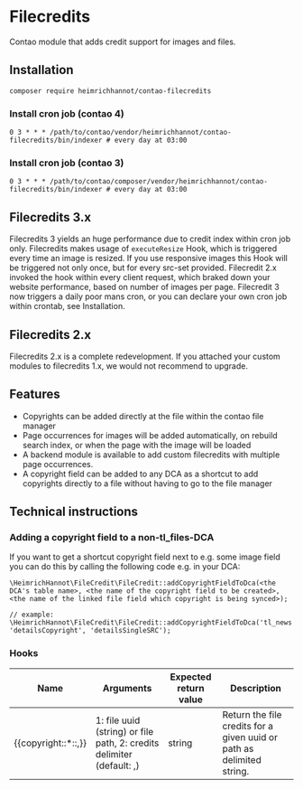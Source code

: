 # Filecredits

Contao module that adds credit support for images and files.

## Installation

```
composer require heimrichhannot/contao-filecredits
```

### Install cron job (contao 4)
```
0 3 * * * /path/to/contao/vendor/heimrichhannot/contao-filecredits/bin/indexer # every day at 03:00 
```

### Install cron job (contao 3)
```
0 3 * * * /path/to/contao/composer/vendor/heimrichhannot/contao-filecredits/bin/indexer # every day at 03:00 
```

## Filecredits 3.x

Filecredits 3 yields an huge performance due to credit index within cron job only. Filecredits makes usage of `executeResize` Hook, which is triggered
every time an image is resized. If you use responsive images this Hook will be triggered not only once, but for every src-set provided.
Filecredit 2.x invoked the hook within every client request, which braked down your website performance, based on number of images per page.
Filecredit 3 now triggers a daily poor mans cron, or you can declare your own cron job within crontab, see Installation. 

## Filecredits 2.x

Filecredits 2.x is a complete redevelopment. If you attached your custom modules to filecredits 1.x, we would not recommend to upgrade.

## Features

- Copyrights can be added directly at the file within the contao file manager
- Page occurrences for images will be added automatically, on rebuild search index, or when the page with the image will be loaded
- A backend module is available to add custom filecredits with multiple page occurrences.
- A copyright field can be added to any DCA as a shortcut to add copyrights directly to a file without having to go to the file manager

## Technical instructions

### Adding a copyright field to a non-tl_files-DCA

If you want to get a shortcut copyright field next to e.g. some image field you can do this by calling the following code e.g. in your DCA:

```
\HeimrichHannot\FileCredit\FileCredit::addCopyrightFieldToDca(<the DCA's table name>, <the name of the copyright field to be created>, <the name of the linked file field which copyright is being synced>);

// example:
\HeimrichHannot\FileCredit\FileCredit::addCopyrightFieldToDca('tl_news', 'detailsCopyright', 'detailsSingleSRC');
```

### Hooks

Name | Arguments | Expected return value | Description
---- | --------- | --------------------- | -----------
{{copyright::*::,}} | 1: file uuid (string) or file path, 2: credits delimiter (default: ,) | string | Return the file credits for a given uuid or path as delimited string.